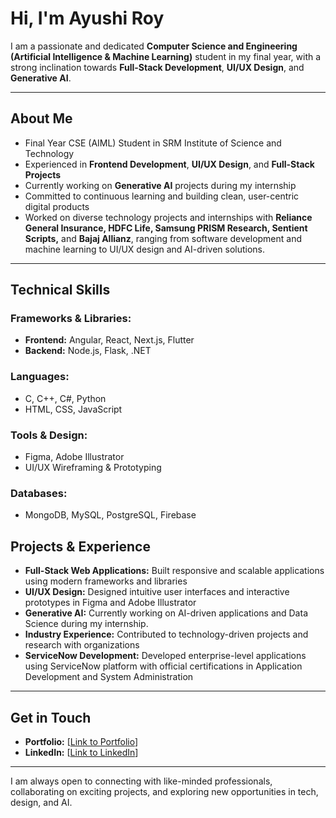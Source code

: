 # Hi, I'm Ayushi Roy

I am a passionate and dedicated **Computer Science and Engineering (Artificial Intelligence & Machine Learning)** student in my final year, with a strong inclination towards **Full-Stack Development**, **UI/UX Design**, and **Generative AI**.

---

## About Me

* Final Year CSE (AIML) Student in SRM Institute of Science and Technology
* Experienced in **Frontend Development**, **UI/UX Design**, and **Full-Stack Projects**
* Currently working on **Generative AI** projects during my internship
* Committed to continuous learning and building clean, user-centric digital products
* Worked on diverse technology projects and internships with **Reliance General Insurance, HDFC Life, Samsung PRISM Research, Sentient Scripts,** and **Bajaj Allianz**, ranging from software development and machine learning to UI/UX design and AI-driven solutions.

---

## Technical Skills

### Frameworks & Libraries:

* **Frontend:** Angular, React, Next.js, Flutter
* **Backend:** Node.js, Flask, .NET


### Languages:

* C, C++, C#, Python
* HTML, CSS, JavaScript

### Tools & Design:

* Figma, Adobe Illustrator
* UI/UX Wireframing & Prototyping

### Databases:

* MongoDB, MySQL, PostgreSQL, Firebase



## Projects & Experience

* **Full-Stack Web Applications:** Built responsive and scalable applications using modern frameworks and libraries
* **UI/UX Design:** Designed intuitive user interfaces and interactive prototypes in Figma and Adobe Illustrator
* **Generative AI:** Currently working on AI-driven applications and Data Science during my internship.
* **Industry Experience:** Contributed to technology-driven projects and research with organizations
* **ServiceNow Development:** Developed enterprise-level applications using ServiceNow platform with official certifications in Application Development and System Administration

---

## Get in Touch

* **Portfolio:** \[[Link to Portfolio](https://ayushir0y.github.io/Portfolio/)]
* **LinkedIn:** \[[Link to LinkedIn](https://www.linkedin.com/in/ayushi-roy-7187531b0/)]

---

I am always open to connecting with like-minded professionals, collaborating on exciting projects, and exploring new opportunities in tech, design, and AI.
